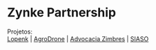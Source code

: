 # Zynke Partnership

Projetos:
<br>
<a href="https://www.lopenk.giize.com" target="_blank">Lopenk</a> |
<a href="https://www.agrodrone.giize.com" target="_blank">AgroDrone</a> |
<a href="https://www.advocaciazimbres.giize.com" target="_blank">Advocacia Zimbres</a> |
<a href="https://zynkepartnership.github.io/SA_SO/" target="_blank">SIASO</a>
